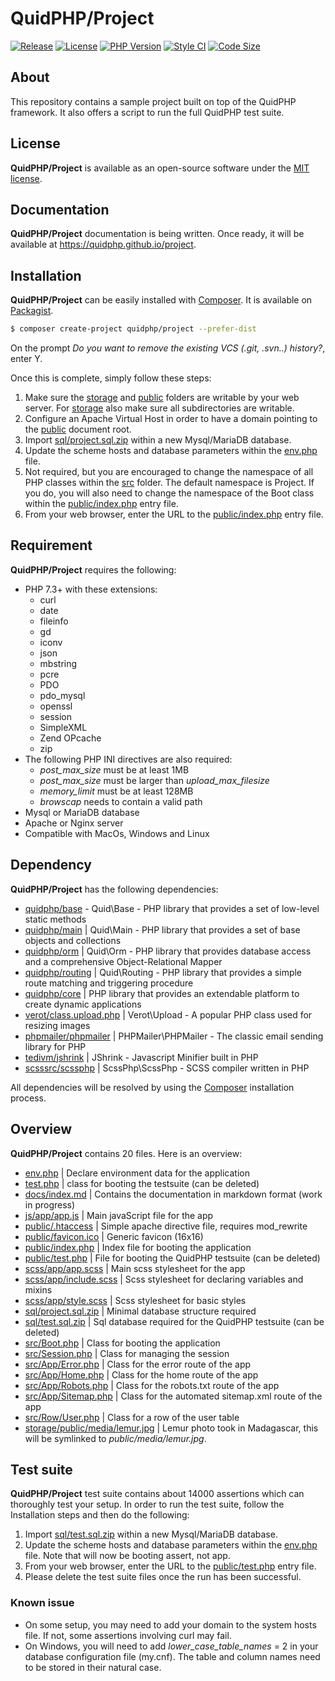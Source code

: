 # QuidPHP/Project
[![Release](https://img.shields.io/github/v/release/quidphp/project)](https://packagist.org/packages/quidphp/project)
[![License](https://img.shields.io/github/license/quidphp/project)](https://github.com/quidphp/project/blob/master/LICENSE)
[![PHP Version](https://img.shields.io/packagist/php-v/quidphp/project)](https://www.php.net)
[![Style CI](https://styleci.io/repos/203834987/shield)](https://styleci.io)
[![Code Size](https://img.shields.io/github/languages/code-size/quidphp/project)](https://github.com/quidphp/project)

## About
This repository contains a sample project built on top of the QuidPHP framework. It also offers a script to run the full QuidPHP test suite.

## License
**QuidPHP/Project** is available as an open-source software under the [MIT license](LICENSE).

## Documentation
**QuidPHP/Project** documentation is being written. Once ready, it will be available at https://quidphp.github.io/project.

## Installation
**QuidPHP/Project** can be easily installed with [Composer](https://getcomposer.org). It is available on [Packagist](https://packagist.org/packages/quidphp/project).
``` bash
$ composer create-project quidphp/project --prefer-dist
```
On the prompt *Do you want to remove the existing VCS (.git, .svn..) history?*, enter Y.

Once this is complete, simply follow these steps:
1. Make sure the [storage](storage) and [public](public) folders are writable by your web server. For [storage](storage) also make sure all subdirectories are writable.
2. Configure an Apache Virtual Host in order to have a domain pointing to the [public](public) document root.
3. Import [sql/project.sql.zip](sql/project.sql.zip) within a new Mysql/MariaDB database.
4. Update the scheme hosts and database parameters within the [env.php](env.php) file.
5. Not required, but you are encouraged to change the namespace of all PHP classes within the [src](src) folder. The default namespace is Project. If you do, you will also need to change the namespace of the Boot class within the [public/index.php](public/index.php) entry file.
6. From your web browser, enter the URL to the [public/index.php](public/index.php) entry file.

## Requirement
**QuidPHP/Project** requires the following:
- PHP 7.3+ with these extensions:
    - curl
    - date
    - fileinfo
    - gd
    - iconv
    - json
    - mbstring
    - pcre
    - PDO
    - pdo_mysql
    - openssl
    - session
    - SimpleXML
    - Zend OPcache
    - zip
- The following PHP INI directives are also required:
    - *post_max_size* must be at least 1MB
    - *post_max_size* must be larger than *upload_max_filesize*
    - *memory_limit* must be at least 128MB
    - *browscap* needs to contain a valid path 
- Mysql or MariaDB database
- Apache or Nginx server
- Compatible with MacOs, Windows and Linux
    
## Dependency
**QuidPHP/Project** has the following dependencies:
- [quidphp/base](https://github.com/quidphp/base) - Quid\Base - PHP library that provides a set of low-level static methods
- [quidphp/main](https://github.com/quidphp/main) | Quid\Main - PHP library that provides a set of base objects and collections 
- [quidphp/orm](https://github.com/quidphp/orm) | Quid\Orm - PHP library that provides database access and a comprehensive Object-Relational Mapper
- [quidphp/routing](https://github.com/quidphp/routing) | Quid\Routing - PHP library that provides a simple route matching and triggering procedure
- [quidphp/core](https://github.com/quidphp/core) | PHP library that provides an extendable platform to create dynamic applications
- [verot/class.upload.php](https://github.com/verot/class.upload.php) | Verot\Upload - A popular PHP class used for resizing images
- [phpmailer/phpmailer](https://github.com/phpmailer/phpmailer) | PHPMailer\PHPMailer - The classic email sending library for PHP
- [tedivm/jshrink](https://github.com/tedious/JShrink) | JShrink - Javascript Minifier built in PHP
- [scsssrc/scssphp](https://github.com/scsssrc/scssphp) | ScssPhp\ScssPhp - SCSS compiler written in PHP

All dependencies will be resolved by using the [Composer](https://getcomposer.org) installation process.

## Overview
**QuidPHP/Project** contains 20 files. Here is an overview:
- [env.php](env.php) | Declare environment data for the application
- [test.php](test.php) | class for booting the testsuite (can be deleted)
- [docs/index.md](docs/index.md) | Contains the documentation in markdown format (work in progress)
- [js/app/app.js](js/app/app.js) | Main javaScript file for the app
- [public/.htaccess](public/.htaccess) | Simple apache directive file, requires mod_rewrite
- [public/favicon.ico](public/favicon.ico) | Generic favicon (16x16)
- [public/index.php](public/index.php) | Index file for booting the application
- [public/test.php](public/test.php) | File for booting the QuidPHP testsuite (can be deleted)
- [scss/app/app.scss](scss/app/app.scss) | Main scss stylesheet for the app
- [scss/app/include.scss](scss/app/include.scss) | Scss stylesheet for declaring variables and mixins
- [scss/app/style.scss](scss/app/style.scss) | Scss stylesheet for basic styles
- [sql/project.sql.zip](sql/project.sql.zip) | Minimal database structure required
- [sql/test.sql.zip](sql/test.sql.zip) | Sql database required for the QuidPHP testsuite (can be deleted)
- [src/Boot.php](src/Boot.php) | Class for booting the application
- [src/Session.php](src/Session.php) | Class for managing the session
- [src/App/Error.php](src/App/Error.php) | Class for the error route of the app
- [src/App/Home.php](src/App/Home.php) | Class for the home route of the app
- [src/App/Robots.php](src/App/Robots.php) | Class for the robots.txt route of the app
- [src/App/Sitemap.php](src/App/Sitemap.php) | Class for the automated sitemap.xml route of the app
- [src/Row/User.php](src/Row/User.php) | Class for a row of the user table
- [storage/public/media/lemur.jpg](storage/public/media/lemur.jpg) | Lemur photo took in Madagascar, this will be symlinked to *public/media/lemur.jpg*.

## Test suite
**QuidPHP/Project** test suite contains about 14000 assertions which can thoroughly test your setup. In order to run the test suite, follow the Installation steps and then do the following:
1. Import [sql/test.sql.zip](sql/test.sql.zip) within a new Mysql/MariaDB database.
2. Update the scheme hosts and database parameters within the [env.php](env.php) file. Note that will now be booting assert, not app.
3. From your web browser, enter the URL to the [public/test.php](public/test.php) entry file.
4. Please delete the test suite files once the run has been successful.

### Known issue
- On some setup, you may need to add your domain to the system hosts file. If not, some assertions involving curl may fail.
- On Windows, you will need to add *lower_case_table_names* = 2 in your database configuration file (my.cnf). The table and column names need to be stored in their natural case.